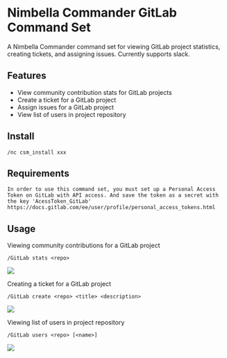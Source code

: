 # Nimbella Commander GitLab Command Set
A Nimbella Commander command set for viewing GitLab project statistics, creating tickets, and assigning issues. Currently supports slack.

## Features
- View community contribution stats for GitLab projects
- Create a ticket for a GitLab project
- Assign issues for a GitLab project
- View list of users in project repository

## Install
```
/nc csm_install xxx
```

## Requirements
```
In order to use this command set, you must set up a Personal Access Token on GitLab with API access. And save the token as a secret with the key 'AcessToken_GitLab'
https://docs.gitlab.com/ee/user/profile/personal_access_tokens.html
```

## Usage
Viewing community contributions for a GitLab project
```
/GitLab stats <repo>
```
![](x.png)

Creating a ticket for a GitLab project
```
/GitLab create <repo> <title> <description>
```
![](x.png)

Viewing list of users in project repository
```
/GitLab users <repo> [<name>]
```
![](x.png)